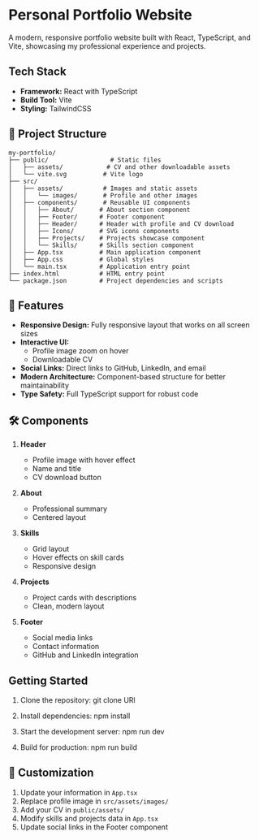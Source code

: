 # Personal Portfolio Website

A modern, responsive portfolio website built with React, TypeScript, and Vite, showcasing my professional experience and projects.

##  Tech Stack

- **Framework:** React with TypeScript
- **Build Tool:** Vite
- **Styling:** TailwindCSS

## 📁 Project Structure

```
my-portfolio/
├── public/                 # Static files
│   ├── assets/            # CV and other downloadable assets
│   └── vite.svg          # Vite logo
├── src/
│   ├── assets/           # Images and static assets
│   │   └── images/       # Profile and other images
│   ├── components/       # Reusable UI components
│   │   ├── About/       # About section component
│   │   ├── Footer/      # Footer component
│   │   ├── Header/      # Header with profile and CV download
│   │   ├── Icons/       # SVG icons components
│   │   ├── Projects/    # Projects showcase component
│   │   └── Skills/      # Skills section component
│   ├── App.tsx          # Main application component
│   ├── App.css          # Global styles
│   └── main.tsx         # Application entry point
├── index.html           # HTML entry point
└── package.json         # Project dependencies and scripts
```

## 🎯 Features

- **Responsive Design:** Fully responsive layout that works on all screen sizes
- **Interactive UI:** 
  - Profile image zoom on hover
  - Downloadable CV
- **Social Links:** Direct links to GitHub, LinkedIn, and email
- **Modern Architecture:** Component-based structure for better maintainability
- **Type Safety:** Full TypeScript support for robust code

## 🛠️ Components

1. **Header**
   - Profile image with hover effect
   - Name and title
   - CV download button

2. **About**
   - Professional summary
   - Centered layout

3. **Skills**
   - Grid layout
   - Hover effects on skill cards
   - Responsive design

4. **Projects**
   - Project cards with descriptions
   - Clean, modern layout

5. **Footer**
   - Social media links
   - Contact information
   - GitHub and LinkedIn integration

##  Getting Started

1. Clone the repository:
   git clone URl
   

2. Install dependencies:
   npm install
   

3. Start the development server:
   npm run dev

4. Build for production:
   npm run build

## 📝 Customization

1. Update your information in `App.tsx`
2. Replace profile image in `src/assets/images/`
3. Add your CV in `public/assets/`
4. Modify skills and projects data in `App.tsx`
5. Update social links in the Footer component
